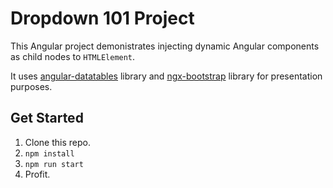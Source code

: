 # Dropdown 101 Project

This Angular project demonistrates injecting dynamic Angular components as child nodes to `HTMLElement`. 

It uses [angular-datatables](https://l-lin.github.io/angular-datatables) library and [ngx-bootstrap](https://valor-software.com/ngx-bootstrap) library for presentation purposes. 

## Get Started

1. Clone this repo.
2. `npm install`
3. `npm run start`
4. Profit.
